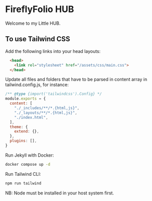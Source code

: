# FireflyFolio HUB

Welcome to my Little HUB.

## To use Tailwind CSS

Add the following links into your head layouts:
```html
  <head>
    <link rel="stylesheet" href="/assets/css/main.css">    
  </head>
```

Update all files and folders that have to be parsed in content array in tailwind.config.js, for instance:
```js
/** @type {import('tailwindcss').Config} */
module.exports = {
  content: [
    "./_includes/**/*.{html,js}",
    "./_layouts/**/*.{html,js}",
    "./index.html",
  ],
  theme: {
    extend: {},
  },
  plugins: [],
}
```

Run Jekyll with Docker:
```bash
docker compose up -d
```

Run Tailwind CLI:
```bash
npm run tailwind
```
NB: Node must be installed in your host system first.